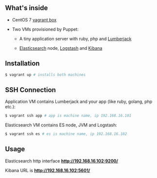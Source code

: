 ## What's inside

* CentOS 7 [vagrant box](https://atlas.hashicorp.com/puppetlabs/boxes/centos-7.0-64-puppet)

* Two VMs provisioned by Puppet:

	* A tiny application server with ruby, php and [Lumberjack](https://github.com/elastic/logstash-forwarder)

	* [Elasticsearch](https://www.elastic.co/products/elasticsearch) node, [Logstash](https://www.elastic.co/products/logstash) and [Kibana](https://www.elastic.co/products/kibana)

## Installation

```bash
$ vagrant up # installs both machines
```

## SSH Connection

Application VM contains Lumberjack and your app (like ruby, golang, php etc.):

```bash
$ vagrant ssh app # app is machine name, ip 192.168.16.101
```

Elasticsearch VM contains ES node, JVM and Logstash:

```bash
$ vagrant ssh es # es is machine name, ip 192.168.16.102
```

## Usage

Elasticsearch http interface **http://192.168.16.102:9200/**

Kibana URL is **http://192.168.16.102:5601/**
